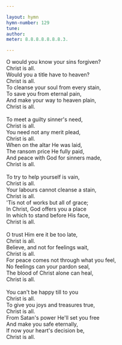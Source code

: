 ```yaml
---

layout: hymn
hymn-number: 129
tune: 
author: 
meter: 8.8.8.8.8.8.8.3.

---
```

O would you know your sins forgiven?<br>Christ is all.<br>Would you a title have to heaven?<br>Christ is all.<br>To cleanse your soul from every stain,<br>To save you from eternal pain,<br>And make your way to heaven plain,<br>Christ is all.<br><br>To meet a guilty sinner's need,<br>Christ is all.<br>You need not any merit plead,<br>Christ is all.<br>When on the altar He was laid,<br>The ransom price He fully paid,<br>And peace with God for sinners made,<br>Christ is all.<br><br>To try to help yourself is vain,<br>Christ is all.<br>Your labours cannot cleanse a stain,<br>Christ is all.<br>'Tis not of works but all of grace;<br>In Christ, God offers you a place<br>In which to stand before His face,<br>Christ is all.<br><br>O trust Him ere it be too late,<br>Christ is all.<br>Believe, and not for feelings wait,<br>Christ is all.<br>For peace comes not through what you feel,<br>No feelings can your pardon seal,<br>The blood of Christ alone can heal,<br>Christ is all.<br><br>You can't be happy till to you<br>Christ is all.<br>To give you joys and treasures true,<br>Christ is all.<br>From Satan's power He'll set you free<br>And make you safe eternally,<br>lf now your heart's decision be,<br>Christ is all.<br><br><br>

